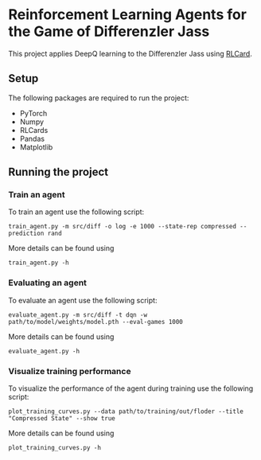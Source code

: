 # Reinforcement Learning Agents for the Game of Differenzler Jass
This project applies DeepQ learning to the Differenzler Jass using [RLCard](https://github.com/datamllab/rlcard). 

## Setup
The following packages are required to run the project:
 - PyTorch
 - Numpy
 - RLCards
 - Pandas
 - Matplotlib

## Running the project
### Train an agent
To train an agent use the following script:
```console
train_agent.py -m src/diff -o log -e 1000 --state-rep compressed --prediction rand
```
More details can be found using
```console
train_agent.py -h
```

### Evaluating an agent
To evaluate an agent use the following script:
```console
evaluate_agent.py -m src/diff -t dqn -w path/to/model/weights/model.pth --eval-games 1000
```
More details can be found using
```console
evaluate_agent.py -h
```

### Visualize training performance
To visualize the performance of the agent during training use the following script:
```console
plot_training_curves.py --data path/to/training/out/floder --title "Compressed State" --show true
```
More details can be found using
```console
plot_training_curves.py -h
```
